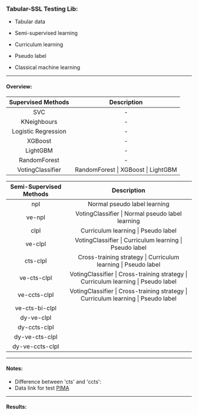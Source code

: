 ### Tabular-SSL Testing Lib:

- Tabular data 

- Semi-supervised learning 

- Curriculum learning 

- Pseudo label

- Classical machine learning 

---

#### Overview:

| Supervised Methods  |             Description             |
| :-----------------: | :---------------------------------: |
|         SVC         |                  -                  |
|     KNeighbours     |                  -                  |
| Logistic Regression |                  -                  |
|       XGBoost       |                  -                  |
|      LightGBM       |                  -                  |
|    RandomForest     |                  -                  |
|  VotingClassifier   | RandomForest \| XGBoost \| LightGBM |

| Semi-Supervised Methods |                         Description                          |
| :---------------------: | :----------------------------------------------------------: |
|           npl           |                 Normal pseudo label learning                 |
|         ve-npl          |       VotingClassifier \| Normal pseudo label learning       |
|          clpl           |             Curriculum learning \| Pseudo label              |
|         ve-clpl         |   VotingClassifier \| Curriculum learning \| Pseudo label    |
|        cts-clpl         | Cross-training strategy \| Curriculum learning \| Pseudo label |
|       ve-cts-clpl       | VotingClassifier \| Cross-training strategy \| Curriculum learning \| Pseudo label |
|      ve-ccts-clpl       | VotingClassifier \| Cross-training strategy \| Curriculum learning \| Pseudo label |
|     ve-cts-bi-clpl      |                                                              |
|       dy-ve-clpl        |                                                              |
|      dy-ccts-clpl       |                                                              |
|     dy-ve-cts-clpl      |                                                              |
|     dy-ve-ccts-clpl     |                                                              |

---

#### Notes:

- Difference between 'cts' and 'ccts':
- Data link for test [PIMA](https://www.kaggle.com/datasets/uciml/pima-indians-diabetes-database)

---

#### Results:

